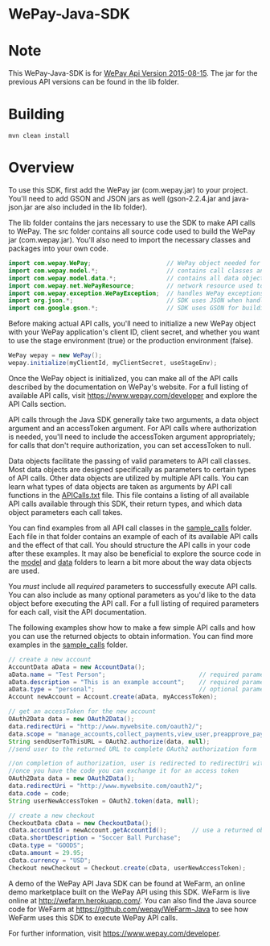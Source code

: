 WePay-Java-SDK
================================

Note
================================
This WePay-Java-SDK is for <a href = "https://www.wepay.com/developer/version/2015-08-15">WePay Api Version 2015-08-15</a>. The jar for the previous API versions can be found in the lib folder.

Building
================================
```
mvn clean install
```

Overview
================================
To use this SDK, first add the WePay jar (com.wepay.jar) to your project. You'll need to add GSON and JSON jars as well (gson-2.2.4.jar and java-json.jar are also included in the lib folder). 

The lib folder contains the jars necessary to use the SDK to make API calls to WePay. The src folder contains all source code used to build the WePay jar (com.wepay.jar). You'll also need to import the necessary classes and packages into your own code. 

```java
import com.wepay.WePay;                     // WePay object needed for API initialization
import com.wepay.model.*;                   // contains call classes and all API call functions
import com.wepay.model.data.*;              // contains all data objects needed for making calls
import com.wepay.net.WePayResource;         // network resource used to execute calls
import com.wepay.exception.WePayException;  // handles WePay exceptions
import org.json.*;                          // SDK uses JSON when handling API call parameters
import com.google.gson.*;                   // SDK uses GSON for building objects from API responses
```
Before making actual API calls, you'll need to initialize a new WePay object with your WePay application's client ID, client secret, and whether you want to use the stage environment (true) or the production environment (false).
```java	
WePay wepay = new WePay();
wepay.initialize(myClientId, myClientSecret, useStageEnv);
```	
Once the WePay object is initialized, you can make all of the API calls described by the documentation on WePay's website. For a full listing of available API calls, visit https://www.wepay.com/developer and explore the API Calls section. 

API calls through the Java SDK generally take two arguments, a data object argument and an accessToken argument. For API calls where authorization is needed, you'll need to include the accessToken argument appropriately; for calls that don't require authorization, you can set accessToken to null. 

Data objects facilitate the passing of valid parameters to API call classes. Most data objects are designed specifically as parameters to certain types of API calls. Other data objects are utilized by multiple API calls. You can learn what types of data objects are taken as arguments by API call functions in the <a href="https://github.com/wepay/WePay-Java-SDK/blob/master/APICalls.txt">APICalls.txt</a> file. This file contains a listing of all available API calls available through this SDK, their return types, and which data object parameters each call takes. 

You can find examples from all API call classes in the <a href="https://github.com/wepay/WePay-Java-SDK/tree/master/sample_calls">sample_calls</a> folder. Each file in that folder contains an example of each of its available API calls and the effect of that call. You should structure the API calls in your code after these examples. It may also be beneficial to explore the source code in the <a href="https://github.com/wepay/WePay-Java-SDK/tree/master/src/main/java/com/wepay/model">model</a> and <a href="https://github.com/wepay/WePay-Java-SDK/tree/master/src/main/java/com/wepay/model/data">data</a> folders to learn a bit more about the way data objects are used.

You *must* include all *required* parameters to successfully execute API calls. You can also include as many optional parameters as you'd like to the data object before executing the API call. For a full listing of required parameters for each call, visit the API documentation. 

The following examples show how to make a few simple API calls and how you can use the returned objects to obtain information. You can find more examples in the <a href="https://github.com/wepay/WePay-Java-SDK/tree/master/sample_calls">sample_calls</a> folder.
```java
// create a new account
AccountData aData = new AccountData();
aData.name = "Test Person";                          // required parameter for this API call
aData.description = "This is an example account";    // required parameter for this API call
aData.type = "personal";                             // optional parameter for this API call
Account newAccount = Account.create(aData, myAccessToken);

// get an accessToken for the new account
OAuth2Data data = new OAuth2Data();
data.redirectUri = "http://www.mywebsite.com/oauth2/";
data.scope = "manage_accounts,collect_payments,view_user,preapprove_payments,send_money";
String sendUserToThisURL = OAuth2.authorize(data, null);
//send user to the returned URL to complete OAuth2 authorization form

//on completion of authorization, user is redirected to redirectUri with a code parameter
//once you have the code you can exchange it for an access token
OAuth2Data data = new OAuth2Data();
data.redirectUri = "http://www.mywebsite.com/oauth2/";
data.code = code;
String userNewAccessToken = OAuth2.token(data, null);

// create a new checkout
CheckoutData cData = new CheckoutData();
cData.accountId = newAccount.getAccountId();       // use a returned object to access information
cData.shortDescription = "Soccer Ball Purchase";
cData.type = "GOODS";
cData.amount = 29.95;
cData.currency = "USD";
Checkout newCheckout = Checkout.create(cData, userNewAccessToken);
```
A demo of the WePay API Java SDK can be found at WeFarm, an online demo marketplace built on the WePay API using this SDK. WeFarm is live online at http://wefarm.herokuapp.com/. You can also find the Java source code for WeFarm at https://github.com/wepay/WeFarm-Java to see how WeFarm uses this SDK to execute WePay API calls. 

For further information, visit https://www.wepay.com/developer. 
